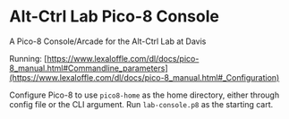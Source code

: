 # Alt-Ctrl Lab Pico-8 Console
A Pico-8 Console/Arcade for the Alt-Ctrl Lab at Davis

Running:
[https://www.lexaloffle.com/dl/docs/pico-8_manual.html#Commandline_parameters](https://www.lexaloffle.com/dl/docs/pico-8_manual.html#_Configuration)

Configure Pico-8 to use `pico8-home` as the home directory, either through config file or the CLI argument. Run `lab-console.p8` as the starting cart.
